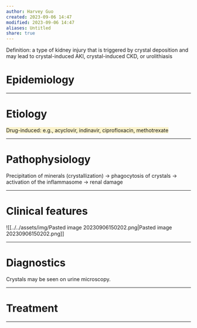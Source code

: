 ```yaml
---
author: Harvey Guo
created: 2023-09-06 14:47
modified: 2023-09-06 14:47
aliases: Untitled
share: true
---
```

Definition: a type of kidney injury that is triggered by crystal deposition and may lead to crystal-induced AKI, crystal-induced CKD, or urolithiasis
# Epidemiology


---
# Etiology
<span style="background:rgba(240, 200, 0, 0.2)">Drug-induced: e.g., acyclovir, indinavir, ciprofloxacin, methotrexate</span>

---
# Pathophysiology
Precipitation of minerals (crystallization) → phagocytosis of crystals → activation of the inflammasome → renal damage

---
# Clinical features
![[../../assets/img/Pasted image 20230906150202.png|Pasted image 20230906150202.png]]

---
# Diagnostics
Crystals may be seen on urine microscopy.


---
# Treatment


---
